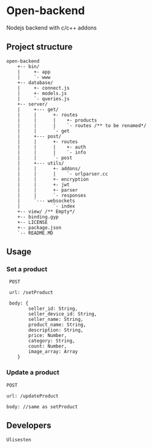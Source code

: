 # Open-backend
Nodejs backend with c/c++ addons

## Project structure

    open-backend
        +-- bin/
        |     +- app
        |     `- www
        +-- database/
        |     +- connect.js
        |     +- models.js
        |     `- queries.js
        +-- server/
        |     +--- get/
        |     |      +- routes
        |     |      |    +- products
        |     |      |    `- routes /** to be renamed*/
        |     |      `- get
        |     +--- post/
        |     |      +- routes
        |     |      |    +- auth
        |     |      |    `- info
        |     |      `- post
        |     +--- utils/
        |     |      +- addons/
        |     |      |    `- urlparser.cc
        |     |      +- encryption
        |     |      +- jwt
        |     |      +- parser
        |     |      `- responses
        |     `--- websockets
        |            `- index
        +-- view/ /** Empty*/
        +-- binding.gyp
        +-- LICENSE
        +-- package.json
        `-- README.MD



 ## Usage

 ### Set a product

     POST

     url: /setProduct

     body: {
            seller_id: String,
            seller_device_id: String,
            seller_name: String,
            product_name: String,
            description: String,
            price: Number,
            category: String,
            count: Number,
            image_array: Array
        }

### Update a product

    POST

    url: /updateProduct

    body: //same as setProduct
        

 ## Developers
    Ulisesten

